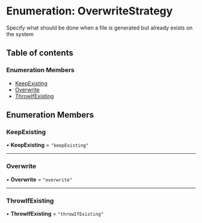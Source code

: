# Enumeration: OverwriteStrategy

Specify what should be done when a file is generated but already exists on the system

## Table of contents

### Enumeration Members

- [KeepExisting](../../devkit/documents/OverwriteStrategy#keepexisting)
- [Overwrite](../../devkit/documents/OverwriteStrategy#overwrite)
- [ThrowIfExisting](../../devkit/documents/OverwriteStrategy#throwifexisting)

## Enumeration Members

### KeepExisting

• **KeepExisting** = `"keepExisting"`

---

### Overwrite

• **Overwrite** = `"overwrite"`

---

### ThrowIfExisting

• **ThrowIfExisting** = `"throwIfExisting"`
